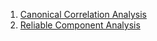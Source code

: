 1. [Canonical Correlation Analysis](https://github.com/dmochow/SRC)
2. [Reliable Component Analysis](https://github.com/dmochow/rca)
